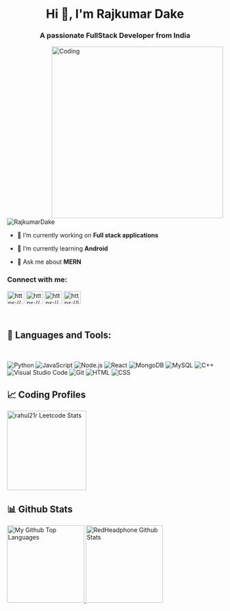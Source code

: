<h1 align="center">Hi 👋, I'm Rajkumar Dake</h1>
<h3 align="center">A passionate FullStack Developer from India</h3>
<img align="right" alt="Coding" width="400" src="https://cdn.dribbble.com/users/1162077/screenshots/3848914/programmer.gif">


<p align="left"> <img src="https://komarev.com/ghpvc/?username=RajkumarDake&label=Profile%20views&color=0e75b6&style=flat" alt="RajkumarDake" /> </p>


- 🔭 I’m currently working on **Full stack applications**

- 🌱 I’m currently learning **Android**

- 💬 Ask me about **MERN**


<h3 align="left">Connect with me:</h3>
<p align="left">
<a href="https://linkedin.com/in/https://www.linkedin.com/in/rajkumar-dake-102670244/" target="blank"><img align="center" src="https://raw.githubusercontent.com/rahuldkjain/github-profile-readme-generator/master/src/images/icons/Social/linked-in-alt.svg" alt="https://www.linkedin.com/in/rajkumar-dake-102670244/" height="30" width="40" /></a>
<a href="https://fb.com/https://m.facebook.com/profile.php?id=100009969722141" target="blank"><img align="center" src="https://raw.githubusercontent.com/rahuldkjain/github-profile-readme-generator/master/src/images/icons/Social/facebook.svg" alt="https://m.facebook.com/profile.php?id=100009969722141" height="30" width="40" /></a>
<a href="https://instagram.com/https://www.instagram.com/rajkumar_831_?igsh=ogl5zxkwohz4atfu" target="blank"><img align="center" src="https://raw.githubusercontent.com/rahuldkjain/github-profile-readme-generator/master/src/images/icons/Social/instagram.svg" alt="https://www.instagram.com/rajkumar_831_?igsh=ogl5zxkwohz4atfu" height="30" width="40" /></a>
<a href="https://www.leetcode.com/https://leetcode.com/u/rajkumardakey831/" target="blank"><img align="center" src="https://raw.githubusercontent.com/rahuldkjain/github-profile-readme-generator/master/src/images/icons/Social/leet-code.svg" alt="https://leetcode.com/u/rajkumardakey831/" height="30" width="40" /></a>
</p>


<br>

## 🧩 Languages and Tools:
<br>
<p>
<img alt="Python" src="https://img.shields.io/badge/Python-14354C.svg?logo=python&logoColor=white">
<img alt="JavaScript" src="https://img.shields.io/badge/JavaScript-F7DF1E.svg?logo=javascript&logoColor=black">
<img alt="Node.js" src="https://img.shields.io/badge/Node.js-43853D.svg?logo=node.js&logoColor=white">
<img alt="React" src="https://img.shields.io/badge/React-20232A?logo=react&logoColor=61DAFB">
<img alt="MongoDB" src ="https://img.shields.io/badge/MongoDB-4ea94b.svg?logo=mongodb&logoColor=white">
<img alt="MySQL" src="https://img.shields.io/badge/MySQL-00000F?logo=mysql&logoColor=white">
<img alt="C++" src="https://img.shields.io/badge/C%2B%2B-00599C?logo=c%2B%2B&logoColor=white">
<img alt="Visual Studio Code" src="https://img.shields.io/badge/Visual%20Studio%20Code-0078d7.svg?logo=visual-studio-code&logoColor=white">
<img alt="Git" src="https://img.shields.io/badge/Git-F05033.svg?logo=git&logoColor=white">
<img alt="HTML" src="https://img.shields.io/badge/HTML-E34F26.svg?logo=html5&logoColor=white">
<img alt="CSS" src="https://img.shields.io/badge/CSS-1572B6.svg?logo=css3&logoColor=white"
</p>

## 📈 Coding Profiles
<a href="[https://leetcode.com/rajkumardakey831/]">
<img height="185" src="https://leetcard.jacoblin.cool/rajkumardakey831?theme=dark&font=Ubuntu&cache=14400&ext=contest&sheets=https://gist.githubusercontent.com/mohitagrawal_/5e715e284c89cace8f5fa09f7fb930b8/raw/ec0be570f114124b1a2156a660d67baa0ab5639d/leetcode_stats_card.css" alt="rahul21r Leetcode Stats"/>
</a>
</span>

## 📊 Github Stats

<span>
<a href="[https://github.com/RajkumarDake]">
<img height="180" src="https://github-readme-stats-redheadphone.vercel.app/api/top-langs/?username=RajkumarDake&layout=compact&langs_count=8&theme=github_dark&hide=SCSS,GLSL,GAP&border_color=404040" alt="My Github Top Languages" />
<img height="180" src="https://github-readme-stats-redheadphone.vercel.app/api?username=RajkumarDake&show_icons=true&count_private=true&theme=github_dark&border_color=404040" alt="RedHeadphone Github Stats" />
</a>
</span>

